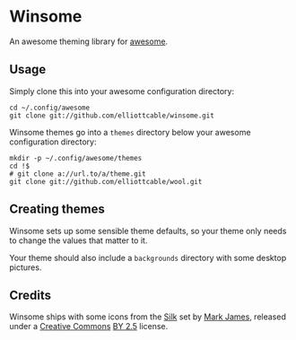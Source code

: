 Winsome
=======
An awesome theming library for [awesome][].

  [awesome]: http://awesome.naquadah.org/ "awesome window manager"

Usage
-----
Simply clone this into your awesome configuration directory:

    cd ~/.config/awesome
    git clone git://github.com/elliottcable/winsome.git

Winsome themes go into a `themes` directory below your awesome configuration directory:

    mkdir -p ~/.config/awesome/themes
    cd !$
    # git clone a://url.to/a/theme.git
    git clone git://github.com/elliottcable/wool.git

Creating themes
---------------
Winsome sets up some sensible theme defaults, so your theme only needs to change the values that matter to it.

Your theme should also include a `backgrounds` directory with some desktop pictures.

Credits
-------
Winsome ships with some icons from the [Silk][] set by [Mark James][], released under a [Creative Commons][] [BY 2.5][] license.

  [Silk]: http://famfamfam.com/lab/icons/silk/ "The Silk icon set"
  [Mark James]: http://mark.james.name/ "Mark James, aka famfamfam"
  [Creative Commons]: http://creativecommons.org/ "Share, Remix, Reuse: Creative Commons"
  [BY 2.5]: http://creativecommons.org/licenses/by/2.5/deed.en "Creative Commons Attribution 2.5 Deed"
